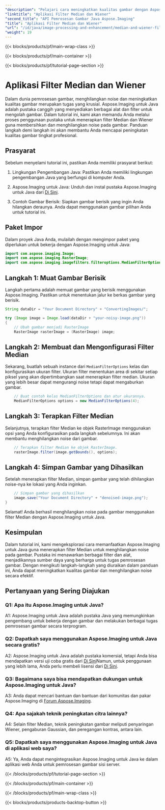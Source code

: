 ```yaml
---
"description": "Pelajari cara meningkatkan kualitas gambar dengan Aspose.Imaging untuk Java. Tutorial langkah demi langkah ini mencakup aplikasi filter Median dan Wiener untuk mengurangi noise pada gambar."
"linktitle": "Aplikasi Filter Median dan Wiener"
"second_title": "API Pemrosesan Gambar Java Aspose.Imaging"
"title": "Aplikasi Filter Median dan Wiener"
"url": "/id/java/image-processing-and-enhancement/median-and-wiener-filter-application/"
"weight": 19
---
```


{{< blocks/products/pf/main-wrap-class >}}

{{< blocks/products/pf/main-container >}}

{{< blocks/products/pf/tutorial-page-section >}}

# Aplikasi Filter Median dan Wiener

Dalam dunia pemrosesan gambar, menghilangkan noise dan meningkatkan kualitas gambar merupakan tugas yang krusial. Aspose.Imaging untuk Java adalah pustaka canggih yang menyediakan berbagai alat dan filter untuk mengolah gambar. Dalam tutorial ini, kami akan memandu Anda melalui proses penggunaan pustaka untuk menerapkan filter Median dan Wiener guna membersihkan dan menghilangkan noise pada gambar. Panduan langkah demi langkah ini akan membantu Anda mencapai peningkatan kualitas gambar tingkat profesional.

## Prasyarat

Sebelum menyelami tutorial ini, pastikan Anda memiliki prasyarat berikut:

1. Lingkungan Pengembangan Java: Pastikan Anda memiliki lingkungan pengembangan Java yang berfungsi di komputer Anda.

2. Aspose.Imaging untuk Java: Unduh dan instal pustaka Aspose.Imaging untuk Java dari [Di Sini](https://releases.aspose.com/imaging/java/).

3. Contoh Gambar Berisik: Siapkan gambar berisik yang ingin Anda hilangkan deraunya. Anda dapat menggunakan gambar pilihan Anda untuk tutorial ini.

## Paket Impor

Dalam proyek Java Anda, mulailah dengan mengimpor paket yang diperlukan untuk bekerja dengan Aspose.Imaging untuk Java:

```java
import com.aspose.imaging.Image;
import com.aspose.imaging.RasterImage;
import com.aspose.imaging.imagefilters.filteroptions.MedianFilterOptions;
```

## Langkah 1: Muat Gambar Berisik

Langkah pertama adalah memuat gambar yang berisik menggunakan Aspose.Imaging. Pastikan untuk menentukan jalur ke berkas gambar yang berisik.

```java
String dataDir = "Your Document Directory" + "ConvertingImages/";

try (Image image = Image.load(dataDir + "your-noisy-image.png"))
{
    // Ubah gambar menjadi RasterImage
    RasterImage rasterImage = (RasterImage) image;
```

## Langkah 2: Membuat dan Mengonfigurasi Filter Median

Sekarang, buatlah sebuah instance dari `MedianFilterOptions` kelas dan konfigurasikan ukuran filter. Ukuran filter menentukan area di sekitar setiap piksel yang akan dipertimbangkan saat menerapkan filter median. Ukuran yang lebih besar dapat mengurangi noise tetapi dapat mengaburkan gambar.

```java
    // Buat contoh kelas MedianFilterOptions dan atur ukurannya.
    MedianFilterOptions options = new MedianFilterOptions(4);
```

## Langkah 3: Terapkan Filter Median

Selanjutnya, terapkan filter Median ke objek RasterImage menggunakan opsi yang Anda konfigurasikan pada langkah sebelumnya. Ini akan membantu menghilangkan noise dari gambar.

```java
    // Terapkan filter Median ke objek RasterImage.
    rasterImage.filter(image.getBounds(), options);
```

## Langkah 4: Simpan Gambar yang Dihasilkan

Setelah menerapkan filter Median, simpan gambar yang telah dihilangkan noise-nya ke lokasi yang Anda inginkan.

```java
    // Simpan gambar yang dihasilkan
    image.save("Your Document Directory" + "denoised-image.png");
}
```

Selamat! Anda berhasil menghilangkan noise pada gambar menggunakan filter Median dengan Aspose.Imaging untuk Java.

## Kesimpulan

Dalam tutorial ini, kami mengeksplorasi cara memanfaatkan Aspose.Imaging untuk Java guna menerapkan filter Median untuk menghilangkan noise pada gambar. Pustaka ini menawarkan berbagai filter dan alat, menjadikannya sumber daya yang berharga untuk tugas pemrosesan gambar. Dengan mengikuti langkah-langkah yang diuraikan dalam panduan ini, Anda dapat meningkatkan kualitas gambar dan menghilangkan noise secara efektif.

## Pertanyaan yang Sering Diajukan

### Q1: Apa itu Aspose.Imaging untuk Java?

A1: Aspose.Imaging untuk Java adalah pustaka Java yang memungkinkan pengembang untuk bekerja dengan gambar dan melakukan berbagai tugas pemrosesan gambar secara terprogram.

### Q2: Dapatkah saya menggunakan Aspose.Imaging untuk Java secara gratis?

A2: Aspose.Imaging untuk Java adalah pustaka komersial, tetapi Anda bisa mendapatkan versi uji coba gratis dari [Di Sini](https://releases.aspose.com/)Namun, untuk penggunaan yang lebih lama, Anda perlu membeli lisensi dari [Di Sini](https://purchase.aspose.com/buy).

### Q3: Bagaimana saya bisa mendapatkan dukungan untuk Aspose.Imaging untuk Java?

A3: Anda dapat mencari bantuan dan bantuan dari komunitas dan pakar Aspose.Imaging di [Forum Aspose.Imaging](https://forum.aspose.com/).

### Q4: Apa sajakah teknik peningkatan citra lainnya?

A4: Selain filter Median, teknik peningkatan gambar meliputi penyaringan Wiener, pengaburan Gaussian, dan peregangan kontras, antara lain.

### Q5: Dapatkah saya menggunakan Aspose.Imaging untuk Java di aplikasi web saya?

A5: Ya, Anda dapat mengintegrasikan Aspose.Imaging untuk Java ke dalam aplikasi web Anda untuk pemrosesan gambar sisi server.

{{< /blocks/products/pf/tutorial-page-section >}}

{{< /blocks/products/pf/main-container >}}

{{< /blocks/products/pf/main-wrap-class >}}

{{< blocks/products/products-backtop-button >}}
